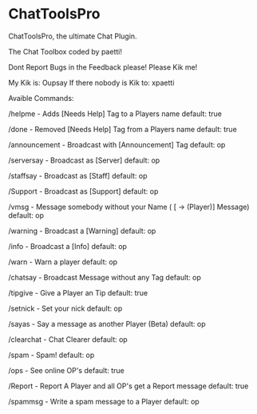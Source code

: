 # ChatToolsPro

ChatToolsPro, the ultimate Chat Plugin.

 The Chat Toolbox coded by paetti!

 Dont Report Bugs in the Feedback please! Please Kik me!

 My Kik is: Oupsay
 If there nobody is Kik to: xpaetti

 Avaible Commands:

 /helpme - Adds [Needs Help] Tag to a Players name
 default: true

 /done - Removed [Needs Help] Tag from a Players name
 default: true

 /announcement - Broadcast with [Announcement] Tag
 default: op

 /serversay - Broadcast as [Server]
 default: op

 /staffsay - Broadcast as [Staff]
 default: op

 /Support - Broadcast as [Support]
 default: op

 /vmsg - Message somebody without your Name ( [ -> (Player)] Message)
 default: op

 /warning - Broadcast a [Warning]
 default: op

 /info - Broadcast a [Info]
 default: op

 /warn - Warn a player
 default: op

 /chatsay - Broadcast Message without any Tag
 default: op

 /tipgive - Give a Player an Tip
 default: true

 /setnick - Set your nick
 default: op

 /sayas - Say a message as another Player (Beta)
 default: op

 /clearchat - Chat Clearer
 default: op

 /spam - Spam!
 default: op

 /ops - See online OP's
 default: true

 /Report - Report A Player and all OP's get a Report message
 default: true

 /spammsg - Write a spam message to a Player
 default: op
